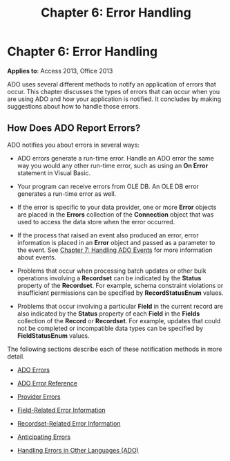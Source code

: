 ﻿---
title: 'Chapter 6: Error Handling'
TOCTitle: 'Chapter 6: Error Handling'
ms:assetid: 6ae7343b-b9e0-c4c3-f65c-110f903e573e
ms:mtpsurl: https://msdn.microsoft.com/library/JJ249420(v=office.15)
ms:contentKeyID: 48545440
ms.date: 09/18/2015
mtps_version: v=office.15
---

# Chapter 6: Error Handling


**Applies to**: Access 2013, Office 2013

ADO uses several different methods to notify an application of errors that occur. This chapter discusses the types of errors that can occur when you are using ADO and how your application is notified. It concludes by making suggestions about how to handle those errors.

## How Does ADO Report Errors?

ADO notifies you about errors in several ways:

  - ADO errors generate a run-time error. Handle an ADO error the same way you would any other run-time error, such as using an **On Error** statement in Visual Basic.

  - Your program can receive errors from OLE DB. An OLE DB error generates a run-time error as well.

  - If the error is specific to your data provider, one or more **Error** objects are placed in the **Errors** collection of the **Connection** object that was used to access the data store when the error occurred.

  - If the process that raised an event also produced an error, error information is placed in an **Error** object and passed as a parameter to the event. See [Chapter 7: Handling ADO Events](chapter-7-handling-ado-events.md) for more information about events.

  - Problems that occur when processing batch updates or other bulk operations involving a **Recordset** can be indicated by the **Status** property of the **Recordset**. For example, schema constraint violations or insufficient permissions can be specified by **RecordStatusEnum** values.

  - Problems that occur involving a particular **Field** in the current record are also indicated by the **Status** property of each **Field** in the **Fields** collection of the **Record** or **Recordset**. For example, updates that could not be completed or incompatible data types can be specified by **FieldStatusEnum** values.

The following sections describe each of these notification methods in more detail.

- [ADO Errors](ado-errors.md)

- [ADO Error Reference](ado-error-reference.md)

- [Provider Errors](provider-errors.md)

- [Field-Related Error Information](field-related-error-information.md)

- [Recordset-Related Error Information](recordset-related-error-information.md)

- [Anticipating Errors](anticipating-errors.md)

- [Handling Errors in Other Languages (ADO)](handling-errors-in-other-languages.md)